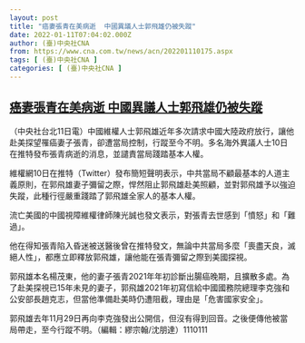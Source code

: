 ```yaml
---
layout: post
title: "癌妻張青在美病逝  中國異議人士郭飛雄仍被失蹤"
date: 2022-01-11T07:04:02.000Z
author: (臺)中央社CNA
from: https://www.cna.com.tw/news/acn/202201110175.aspx
tags: [ (臺)中央社CNA ]
categories: [ (臺)中央社CNA ]
---
```

<!--1641884642000-->
[癌妻張青在美病逝  中國異議人士郭飛雄仍被失蹤](https://www.cna.com.tw/news/acn/202201110175.aspx)
------

<div>
<div></div><div><p>（中央社台北11日電）中國維權人士郭飛雄近年多次請求中國大陸政府放行，讓他赴美探望罹癌妻子張青，卻遭當局控制，行蹤至今不明。多名海外異議人士10日在推特發布張青病逝的消息，並譴責當局踐踏基本人權。</p><p>維權網10日在推特（Twitter）發布簡短聲明表示，中共當局不顧最基本的人道主義原則，在郭飛雄妻子彌留之際，悍然阻止郭飛雄赴美照顧，並對郭飛雄予以強迫失蹤，此種行徑嚴重踐踏了郭飛雄全家人的基本人權。</p><p>流亡美國的中國視障維權律師陳光誠也發文表示，對張青去世感到「憤怒」和「難過」。</p><p>他在得知張青陷入昏迷被送醫後曾在推特發文，無論中共當局多麼「喪盡天良，滅絕人性」，都應立即釋放郭飛雄，讓他能在張青彌留之際到美國探視。</p><p>郭飛雄本名楊茂東，他的妻子張青2021年年初診斷出腸癌晚期，且擴散多處。為了赴美探視已15年未見的妻子，郭飛雄2021年初寫信給中國國務院總理李克強和公安部長趙克志，但當他準備赴美時仍遭阻截，理由是「危害國家安全」。</p><p>郭飛雄去年11月29日再向李克強發出公開信，但沒有得到回音。之後便傳他被當局帶走，至今行蹤不明。（編輯：繆宗翰/沈朋達）1110111</p></div>
</div>
